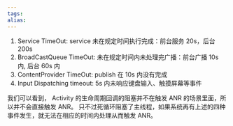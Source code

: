 ```yaml
---
tags: 
alias:
---
```

1.  Service TimeOut: service 未在规定时间执行完成：前台服务 20s，后台 200s
2.  BroadCastQueue TimeOut: 未在规定时间内未处理完广播：前台广播 10s 内, 后台 60s 内
3.  ContentProvider TimeOut: publish 在 10s 内没有完成
4.  Input Dispatching timeout: 5s 内未响应键盘输入、触摸屏幕等事件

我们可以看到， Activity 的生命周期回调的阻塞并不在触发 ANR 的场景里面，所以并不会直接触发 ANR。 只不过死循环阻塞了主线程，如果系统再有上述的四种事件发生，就无法在相应的时间内处理从而触发 ANR。